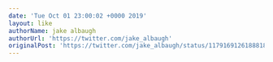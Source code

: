 ```yaml
---
date: 'Tue Oct 01 23:00:02 +0000 2019'
layout: like
authorName: jake albaugh
authorUrl: 'https://twitter.com/jake_albaugh'
originalPost: 'https://twitter.com/jake_albaugh/status/1179169126188818432'
---
```

